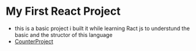 # My First React Project
- this is a basic project i built it while learning Ract js to understund the basic and the structor of this language
- [CounterProject](https://counter-app01341.netlify.app/)

